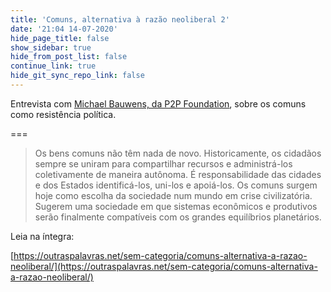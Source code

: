 ```yaml
---
title: 'Comuns, alternativa à razão neoliberal 2'
date: '21:04 14-07-2020'
hide_page_title: false
show_sidebar: true
hide_from_post_list: false
continue_link: true
hide_git_sync_repo_link: false
---
```


Entrevista com [Michael Bauwens, da P2P Foundation](https://wiki.p2pfoundation.net/Michel_Bauwens), sobre os comuns como resistência política.

===

> Os bens comuns não têm nada de novo. Historicamente, os cidadãos sempre se uniram para compartilhar recursos e administrá-los coletivamente de maneira autônoma. É responsabilidade das cidades e dos Estados identificá-los, uni-los e apoiá-los. Os comuns surgem hoje como escolha da sociedade num mundo em crise civilizatória. Sugerem uma sociedade em que sistemas econômicos e produtivos serão finalmente compatíveis com os grandes equilíbrios planetários.

Leia na íntegra:

[https://outraspalavras.net/sem-categoria/comuns-alternativa-a-razao-neoliberal/](https://outraspalavras.net/sem-categoria/comuns-alternativa-a-razao-neoliberal/)